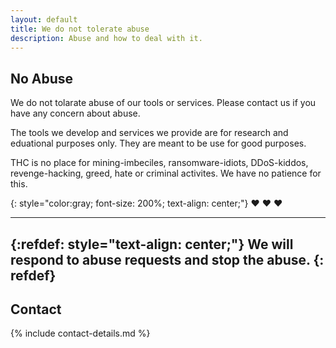 ```yaml
---
layout: default
title: We do not tolerate abuse
description: Abuse and how to deal with it.
---
```


## No Abuse

We do not tolarate abuse of our tools or services. Please contact us if you have any concern about abuse.

The tools we develop and services we provide are for research and eduational purposes only. They are meant to be use for good purposes.

THC is no place for mining-imbeciles, ransomware-idiots, DDoS-kiddos, revenge-hacking, greed, hate or criminal activites. We have no patience for this.

{: style="color:gray; font-size: 200%; text-align: center;"}
❤️ ❤️ ❤️

---
{:refdef: style="text-align: center;"}
**We will respond to abuse requests and stop the abuse.**
{: refdef}
---

## Contact

{% include contact-details.md %}
